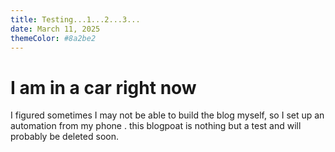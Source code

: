 ```yaml
---
title: Testing...1...2...3...
date: March 11, 2025
themeColor: #8a2be2
---
```


# I am in a car right now
I figured sometimes I may not be able to build the blog myself, so I set up an automation from my phone .
this blogpoat is nothing but a test and will probably be deleted soon.